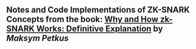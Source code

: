 ## Notes and Code Implementations of ZK-SNARK Concepts from the book: [Why and How zk-SNARK Works: Definitive Explanation](https://arxiv.org/abs/1906.07221) by *Maksym Petkus*
